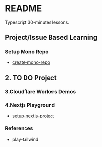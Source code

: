 # README

Typescript 30-minutes lessons.


## Project/Issue Based Learning


### Setup Mono Repo

- [create-mono-repo](./docs/0-setup/create-mono-repo.md)

## 2. TO DO Project


### 3.Cloudflare Workers Demos



### 4.Nextjs Playground

- [setup-nextjs-project](./docs/nextjs/setup.md)


### References

- play-tailwind